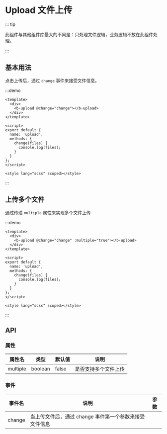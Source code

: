 <!--
 * @Author: syk syk@qq.com
 * @Date: 2023-01-30 22:49:21
 * @LastEditors: Xia Yuang xiayuang@foxmail.com
 * @LastEditTime: 2023-02-17 11:56:43
 * @FilePath: \BitBounceFE-UI\packages\bb-ui\docs\components\upload\index.md
  -->

# Upload 文件上传

::: tip

此组件与其他组件库最大的不同是：只处理文件逻辑，业务逻辑不放在此组件处理。

:::

## 基本用法

点击上传后，通过 `change` 事件来接受文件信息。

:::demo

```vue
<template>
  <div>
    <b-upload @change="change"></b-upload>
  </div>
</template>

<script>
export default {
  name: 'upload',
  methods: {
    change(files) {
      console.log(files);
    }
  }
};
</script>

<style lang="scss" scoped></style>
```

:::

## 上传多个文件

通过传递 `multiple` 属性来实现多个文件上传

:::demo

```vue
<template>
  <div>
    <b-upload @change="change" :multiple="true"></b-upload>
  </div>
</template>

<script>
export default {
  name: 'upload',
  methods: {
    change(files) {
      console.log(files);
    }
  }
};
</script>

<style lang="scss" scoped></style>
```

:::

## API

### 属性

| 属性名   | 类型    | 默认值 | 说明                 |
| -------- | ------- | ------ | -------------------- |
| multiple | boolean | false  | 是否支持多个文件上传 |

### 事件

| 事件名 | 说明                                                   | 参数 |
| :----: | ------------------------------------------------------ | ---- |
| change | 当上传文件后，通过 change 事件第一个参数来接受文件信息 |      |
